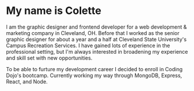 # My name is Colette

I am the graphic designer and frontend developer for a web development & marketing company in Cleveland, OH. Before that I worked as the senior graphic designer for about a year and a half at Cleveland State University's Campus Recreation Services. I have gained lots of experience in the professional setting, but I'm always interested in broadening my experience and skill set with new opportunities.

To be able to furture my development career I decided to enroll in Coding Dojo's bootcamp. Currently working my way through MongoDB, Express, React, and Node.

<!--
**c-uliano/c-uliano** is a ✨ _special_ ✨ repository because its `README.md` (this file) appears on your GitHub profile.

Here are some ideas to get you started:

- 🔭 I’m currently working on ...
- 🌱 I’m currently learning ...
- 👯 I’m looking to collaborate on ...
- 🤔 I’m looking for help with ...
- 💬 Ask me about ...
- 📫 How to reach me: ...
- 😄 Pronouns: ...
- ⚡ Fun fact: ...
-->
